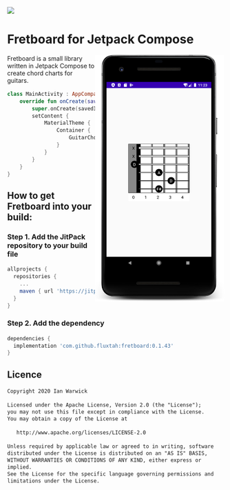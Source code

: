 [![](https://jitpack.io/v/fluxtah/fretboard.svg)](https://jitpack.io/#fluxtah/fretboard)

# Fretboard for Jetpack Compose
<img align="right" src="https://github.com/fluxtah/fretboard/blob/master/gfx/screenshots/fretboard-1.png" alt="Fretboard"  width="300" />Fretboard is a small library written in Jetpack Compose to create chord charts for guitars.
```kotlin
class MainActivity : AppCompatActivity() {
    override fun onCreate(savedInstanceState: Bundle?) {
        super.onCreate(savedInstanceState)
        setContent {
            MaterialTheme {
                Container {
                    GuitarChord("2|3|2|0|x|x".fingering)
                }
            }
        }
    }
}
```

## How to get Fretboard into your build:

### Step 1. Add the JitPack repository to your build file

```groovy
allprojects {
  repositories {
    ...
    maven { url 'https://jitpack.io' }
  }
}
```

### Step 2. Add the dependency

```groovy
dependencies {
  implementation 'com.github.fluxtah:fretboard:0.1.43'
}
```

## Licence

```
Copyright 2020 Ian Warwick

Licensed under the Apache License, Version 2.0 (the "License");
you may not use this file except in compliance with the License.
You may obtain a copy of the License at

   http://www.apache.org/licenses/LICENSE-2.0

Unless required by applicable law or agreed to in writing, software
distributed under the License is distributed on an "AS IS" BASIS,
WITHOUT WARRANTIES OR CONDITIONS OF ANY KIND, either express or implied.
See the License for the specific language governing permissions and
limitations under the License.
```
